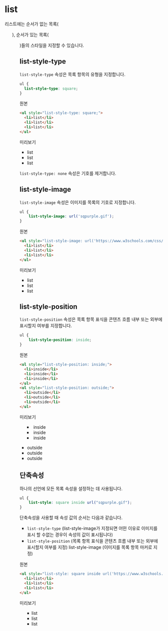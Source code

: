 # list

리스트에는 순서가 없는 목록(<ul>), 순서가 있는 목록(<ol>)들의 스타일을 지정할 수 있습니다.

## list-style-type

`list-style-type` 속성은 목록 항목의 유형을 지정합니다.

```css
ul {
  list-style-type: square;
}
```

원본

```html
<ul style="list-style-type: square;">
  <li>list</li>
  <li>list</li>
  <li>list</li>
</ul>
```

미리보기

<ul style="list-style-type: square;">
  <li>list</li>
  <li>list</li>
  <li>list</li>
</ul>

`list-style-type: none` 속성은 기호를 제거합니다.

## list-style-image

`list-style-image` 속성은 이미지를 목록의 기호로 지정합니다.

```css
ul {
    list-style-image: url('sqpurple.gif');
}
```

원본

```html
<ul style="list-style-image: url('https://www.w3schools.com/css/sqpurple.gif');">
  <li>list</li>
  <li>list</li>
  <li>list</li>
</ul>
```

미리보기

<ul style="list-style-image: url('https://www.w3schools.com/css/sqpurple.gif');">
  <li>list</li>
  <li>list</li>
  <li>list</li>
</ul>


## list-style-position

`list-style-position` 속성은 목록 항목 표식을 콘텐츠 흐름 내부 또는 외부에 표시할지 여부를 지정합니다.

```css
ul {
    list-style-position: inside;
}
```

원본

```html
<ul style="list-style-position: inside;">
  <li>inside</li>
  <li>inside</li>
  <li>inside</li>
</ul>
<ul style="list-style-position: outside;">
  <li>outside</li>
  <li>outside</li>
  <li>outside</li>
</ul>
```

미리보기

<ul style="list-style-position: inside;">
  <li>inside</li>
  <li>inside</li>
  <li>inside</li>
</ul>
<ul style="list-style-position: outside;">
  <li>outside</li>
  <li>outside</li>
  <li>outside</li>
</ul>


## 단축속성

하나의 선언에 모든 ​​목록 속성을 설정하는 데 사용됩니다.

```css
ul {
    list-style: square inside url("sqpurple.gif");
}
```

단축속성을 사용할 때 속성 값의 순서는 다음과 같습니다.

- `list-style-type` (list-style-image가 지정되면 어떤 이유로 이미지를 표시 할 수없는 경우이 속성의 값이 표시됩니다)
- `list-style-position` (목록 항목 표식을 콘텐츠 흐름 내부 또는 외부에 표시할지 여부를 지정)
list-style-image (이미지를 목록 항목 마커로 지정)

원본

```html
<ul style="list-style: square inside url('https://www.w3schools.com/css/sqpurple.gif');">
  <li>list</li>
  <li>list</li>
  <li>list</li>
</ul>
```

미리보기

<ul style="list-style: square inside url('https://www.w3schools.com/css/sqpurple.gif');">
  <li>list</li>
  <li>list</li>
  <li>list</li>
</ul>

